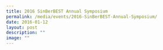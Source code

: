 ```yaml
---
title: 2016 SinBerBEST Annual Symposium
permalink: /media/events/2016-SinBerBEST-Annual-Symposium/
date: 2016-01-12
layout: post
description: ""
image: ""
---
```


